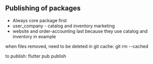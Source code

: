 ## Publishing of packages

- Always core package first
- user_company - catalog and inventory marketing
- website and order-accounting last because they use catalog and inventory in example

when files removed, need to be deleted in git cache:
git rm --cached <filename>


to publish:
    flutter pub publish